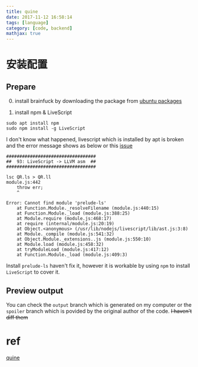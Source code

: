 ```yaml
---
title: quine
date: 2017-11-12 16:58:14
tags: [language]
category: [code, backend]
mathjax: true
---
```


# 安装配置

## Prepare

0. install brainfuck by downloading the package from [ubuntu packages](https://packages.ubuntu.com/search?keywords=bf)

1. install npm & LiveScript

```
sudo apt install npm
sudo npm install -g LiveScript
```

I don't know what happened, livescript which is installed by apt is broken and the error message shows as below or this [issue](https://github.com/mame/quine-relay/issues/86)

```
##################################
##  93: LiveScript -> LLVM asm  ##
##################################

lsc QR.ls > QR.ll
module.js:442
    throw err;
    ^

Error: Cannot find module 'prelude-ls'
    at Function.Module._resolveFilename (module.js:440:15)
    at Function.Module._load (module.js:388:25)
    at Module.require (module.js:468:17)
    at require (internal/module.js:20:19)
    at Object.<anonymous> (/usr/lib/nodejs/livescript/lib/ast.js:3:8)
    at Module._compile (module.js:541:32)
    at Object.Module._extensions..js (module.js:550:10)
    at Module.load (module.js:458:32)
    at tryModuleLoad (module.js:417:12)
    at Function.Module._load (module.js:409:3)
```

Install `prelude-ls` haven't fix it, however it is workable by using `npm` to install `LiveScript` to cover it.

## Preview output

You can check the `output` branch which is generated on my computer or the `spoiler` branch which is povided by the original author of the code. ~~I haven't diff them~~

# ref

[quine](https://github.com/mame/quine-relay)
